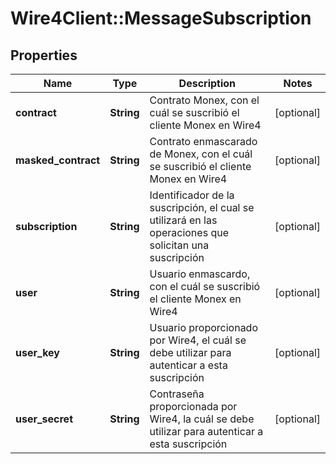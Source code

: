 # Wire4Client::MessageSubscription

## Properties
Name | Type | Description | Notes
------------ | ------------- | ------------- | -------------
**contract** | **String** | Contrato Monex, con el cuál se suscribió el cliente Monex en Wire4 | [optional] 
**masked_contract** | **String** | Contrato enmascarado de Monex, con el cuál se suscribió el cliente Monex en Wire4 | [optional] 
**subscription** | **String** | Identificador de la suscripción, el cual se utilizará en las operaciones que solicitan una suscripción | [optional] 
**user** | **String** | Usuario enmascardo, con el cuál se suscribió el cliente Monex en Wire4 | [optional] 
**user_key** | **String** | Usuario proporcionado por Wire4, el cuál se debe utilizar para autenticar a esta suscripción | [optional] 
**user_secret** | **String** | Contraseña proporcionada por Wire4, la cuál se debe utilizar para autenticar a esta suscripción | [optional] 


